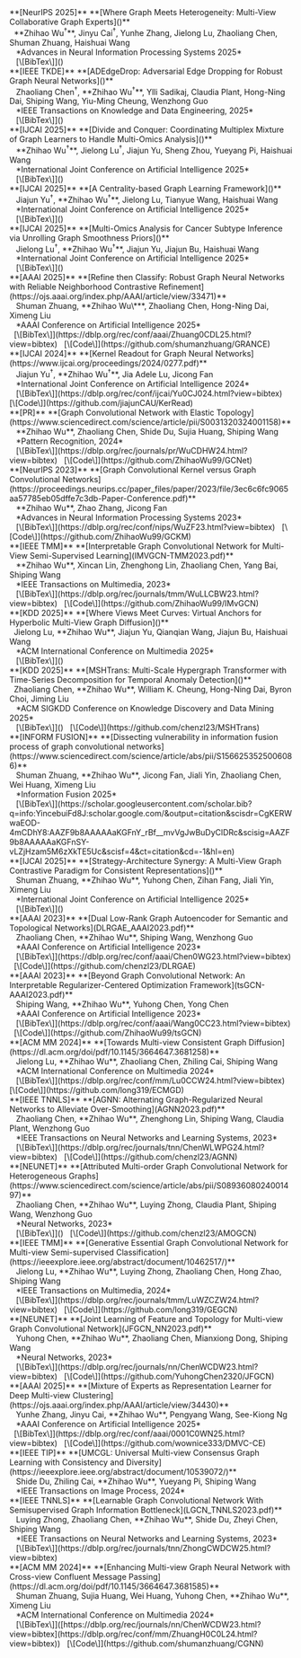 <div class='paper-box'>
<div class='paper-box-text' markdown="1">
**[NeurIPS 2025]** **[Where Graph Meets Heterogeneity: Multi-View Collaborative Graph Experts]()**<br />
  **Zhihao Wu<sup>†</sup>**, Jinyu Cai<sup>†</sup>, Yunhe Zhang, Jielong Lu, Zhaoliang Chen, Shuman Zhuang, Haishuai Wang <br />
   *Advances in Neural Information Processing Systems 2025* <br />
   [\[BibTex\]]()
</div></div>

<div class='paper-box'>
<div class='paper-box-text' markdown="1">
**[IEEE TKDE]** **[ADEdgeDrop: Adversarial Edge Dropping for Robust Graph Neural Networks]()**<br />
   Zhaoliang Chen<sup>†</sup>, **Zhihao Wu<sup>†</sup>**, Ylli Sadikaj, Claudia Plant, Hong-Ning Dai, Shiping Wang, Yiu-Ming Cheung, Wenzhong Guo <br />
   *IEEE Transactions on Knowledge and Data Engineering, 2025* <br />
   [\[BibTex\]]()
</div></div>

<div class='paper-box'>
<div class='paper-box-text' markdown="1">
**[IJCAI 2025]** **[Divide and Conquer: Coordinating Multiplex Mixture of Graph Learners to Handle Multi-Omics Analysis]()**<br />
   **Zhihao Wu<sup>†</sup>**, Jielong Lu<sup>†</sup>, Jiajun Yu, Sheng Zhou, Yueyang Pi, Haishuai Wang <br />
   *International Joint Conference on Artificial Intelligence 2025* <br />
   [\[BibTex\]]()
</div></div>

<div class='paper-box'>
<div class='paper-box-text' markdown="1">
**[IJCAI 2025]** **[A Centrality-based Graph Learning Framework]()**<br />
   Jiajun Yu<sup>†</sup>, **Zhihao Wu<sup>†</sup>**, Jielong Lu, Tianyue Wang, Haishuai Wang <br />
   *International Joint Conference on Artificial Intelligence 2025* <br />
   [\[BibTex\]]()
</div></div>

<div class='paper-box'>
<div class='paper-box-text' markdown="1">
**[IJCAI 2025]** **[Multi-Omics Analysis for Cancer Subtype Inference via Unrolling Graph Smoothness Priors]()**<br />
   Jielong Lu<sup>†</sup>, **Zhihao Wu<sup>†</sup>**, Jiajun Yu, Jiajun Bu, Haishuai Wang <br />
   *International Joint Conference on Artificial Intelligence 2025* <br />
   [\[BibTex\]]()
</div></div>

<div class='paper-box'>
<div class='paper-box-text' markdown="1">
**[AAAI 2025]** **[Refine then Classify: Robust Graph Neural Networks with Reliable Neighborhood Contrastive Refinement](https://ojs.aaai.org/index.php/AAAI/article/view/33471)**<br />
   Shuman Zhuang, **Zhihao Wu\***, Zhaoliang Chen, Hong-Ning Dai, Ximeng Liu <br />
   *AAAI Conference on Artificial Intelligence 2025* <br />
  [\[BibTex\]](https://dblp.org/rec/conf/aaai/Zhuang0CDL25.html?view=bibtex) &nbsp; [\[Code\]](https://github.com/shumanzhuang/GRANCE)
</div></div>

<div class='paper-box'>
<div class='paper-box-text' markdown="1">
**[IJCAI 2024]** **[Kernel Readout for Graph Neural Networks](https://www.ijcai.org/proceedings/2024/0277.pdf)**<br />
   Jiajun Yu<sup>†</sup>, **Zhihao Wu<sup>†</sup>**, Jia Adele Lu, Jicong Fan <br />
   *International Joint Conference on Artificial Intelligence 2024* <br />
   [\[BibTex\]](https://dblp.org/rec/conf/ijcai/Yu0CJ024.html?view=bibtex) &nbsp; [\[Code\]](https://github.com/jiajunCAU/KerRead)
</div></div>

<div class='paper-box'>
<div class='paper-box-text' markdown="1">
**[PR]** **[Graph Convolutional Network with Elastic Topology](https://www.sciencedirect.com/science/article/pii/S0031320324001158)**<br />
   **Zhihao Wu**, Zhaoliang Chen, Shide Du, Sujia Huang, Shiping Wang <br />
   *Pattern Recognition, 2024* <br />
   [\[BibTex\]](https://dblp.org/rec/journals/pr/WuCDHW24.html?view=bibtex) &nbsp; [\[Code\]](https://github.com/ZhihaoWu99/GCNet)
</div></div>

<div class='paper-box'>
<div class='paper-box-text' markdown="1">
**[NeurIPS 2023]** **[Graph Convolutional Kernel versus Graph Convolutional Networks](https://proceedings.neurips.cc/paper_files/paper/2023/file/3ec6c6fc9065aa57785eb05dffe7c3db-Paper-Conference.pdf)**<br />
   **Zhihao Wu**, Zhao Zhang, Jicong Fan <br />
   *Advances in Neural Information Processing Systems 2023* <br />
   [\[BibTex\]](https://dblp.org/rec/conf/nips/WuZF23.html?view=bibtex) &nbsp; [\[Code\]](https://github.com/ZhihaoWu99/GCKM)
</div></div>

<div class='paper-box'>
<div class='paper-box-text' markdown="1">
**[IEEE TMM]** **[Interpretable Graph Convolutional Network for Multi-View Semi-Supervised Learning](IMVGCN-TMM2023.pdf)**<br />
   **Zhihao Wu**, Xincan Lin, Zhenghong Lin, Zhaoliang Chen, Yang Bai, Shiping Wang <br />
   *IEEE Transactions on Multimedia, 2023* <br />
   [\[BibTex\]](https://dblp.org/rec/journals/tmm/WuLLCBW23.html?view=bibtex) &nbsp; [\[Code\]](https://github.com/ZhihaoWu99/IMvGCN)
</div></div>

<div class='paper-box'>
<div class='paper-box-text' markdown="1">
**[KDD 2025]** **[Where Views Meet Curves: Virtual Anchors for Hyperbolic Multi-View Graph Diffusion]()**<br />
  Jielong Lu, **Zhihao Wu**, Jiajun Yu, Qianqian Wang, Jiajun Bu, Haishuai Wang <br />
   *ACM International Conference on Multimedia 2025* <br />
   [\[BibTex\]]()
</div></div>

<div class='paper-box'>
<div class='paper-box-text' markdown="1">
**[KDD 2025]** **[MSHTrans: Multi-Scale Hypergraph Transformer with Time-Series Decomposition for Temporal Anomaly Detection]()**<br />
  Zhaoliang Chen, **Zhihao Wu**, William K. Cheung, Hong-Ning Dai, Byron Choi, Jiming Liu <br />
   *ACM SIGKDD Conference on Knowledge Discovery and Data Mining 2025* <br />
   [\[BibTex\]]() &nbsp; [\[Code\]](https://github.com/chenzl23/MSHTrans)
</div></div>

<div class='paper-box'>
<div class='paper-box-text' markdown="1">
**[INFORM FUSION]** **[Dissecting vulnerability in information fusion process of graph convolutional networks](https://www.sciencedirect.com/science/article/abs/pii/S1566253525006086)**<br />
   Shuman Zhuang, **Zhihao Wu**, Jicong Fan, Jiali Yin, Zhaoliang Chen, Wei Huang, Ximeng Liu <br />
   *Information Fusion 2025* <br />
   [\[BibTex\]](https://scholar.googleusercontent.com/scholar.bib?q=info:YincebuiFd8J:scholar.google.com/&output=citation&scisdr=CgKERWwaEOD-4mCDhY8:AAZF9b8AAAAAaKGFnY_rBf__mvVgJwBuDyClDRc&scisig=AAZF9b8AAAAAaKGFnSY-vLZjHzam5M6zXkTE5Uc&scisf=4&ct=citation&cd=-1&hl=en)
</div></div>

<div class='paper-box'>
<div class='paper-box-text' markdown="1">
**[IJCAI 2025]** **[Strategy-Architecture Synergy: A Multi-View Graph Contrastive Paradigm for Consistent Representations]()**<br />
   Shuman Zhuang, **Zhihao Wu**, Yuhong Chen, Zihan Fang, Jiali Yin, Ximeng Liu <br />
   *International Joint Conference on Artificial Intelligence 2025* <br />
   [\[BibTex\]]()
</div></div>

<div class='paper-box'>
<div class='paper-box-text' markdown="1">
**[AAAI 2023]** **[Dual Low-Rank Graph Autoencoder for Semantic and Topological Networks](DLRGAE_AAAI2023.pdf)**<br />
   Zhaoliang Chen, **Zhihao Wu**, Shiping Wang, Wenzhong Guo <br />
   *AAAI Conference on Artificial Intelligence 2023* <br />
   [\[BibTex\]](https://dblp.org/rec/conf/aaai/Chen0WG23.html?view=bibtex) &nbsp; [\[Code\]](https://github.com/chenzl23/DLRGAE)
</div></div>

<div class='paper-box'>
<div class='paper-box-text' markdown="1">
**[AAAI 2023]** **[Beyond Graph Convolutional Network: An Interpretable Regularizer-Centered Optimization Framework](tsGCN-AAAI2023.pdf)**<br />
   Shiping Wang, **Zhihao Wu**, Yuhong Chen, Yong Chen <br />
   *AAAI Conference on Artificial Intelligence 2023* <br />
   [\[BibTex\]](https://dblp.org/rec/conf/aaai/Wang0CC23.html?view=bibtex) &nbsp; [\[Code\]](https://github.com/ZhihaoWu99/tsGCN)
</div></div>

<div class='paper-box'>
<div class='paper-box-text' markdown="1">
**[ACM MM 2024]** **[Towards Multi-view Consistent Graph Diffusion](https://dl.acm.org/doi/pdf/10.1145/3664647.3681258)**<br />
   Jielong Lu, **Zhihao Wu**, Zhaoliang Chen, Zhiling Cai, Shiping Wang <br />
   *ACM International Conference on Multimedia 2024* <br />
   [\[BibTex\]](https://dblp.org/rec/conf/mm/Lu0CCW24.html?view=bibtex) &nbsp; [\[Code\]](https://github.com/long319/ECMGD)
</div></div>

<div class='paper-box'>
<div class='paper-box-text' markdown="1">
**[IEEE TNNLS]** **[AGNN: Alternating Graph-Regularized Neural Networks to Alleviate Over-Smoothing](AGNN2023.pdf)**<br />
   Zhaoliang Chen, **Zhihao Wu**, Zhenghong Lin, Shiping Wang, Claudia Plant, Wenzhong Guo <br />
   *IEEE Transactions on Neural Networks and Learning Systems, 2023* <br />
   [\[BibTex\]](https://dblp.org/rec/journals/tnn/ChenWLWPG24.html?view=bibtex) &nbsp; [\[Code\]](https://github.com/chenzl23/AGNN)
</div></div>

<div class='paper-box'>
<div class='paper-box-text' markdown="1">
**[NEUNET]** **[Attributed Multi-order Graph Convolutional Network for Heterogeneous Graphs](https://www.sciencedirect.com/science/article/abs/pii/S0893608024001497)**<br />
   Zhaoliang Chen, **Zhihao Wu**, Luying Zhong, Claudia Plant, Shiping Wang, Wenzhong Guo <br />
   *Neural Networks, 2023* <br />
   [\[BibTex\]]() &nbsp; [\[Code\]](https://github.com/chenzl23/AMOGCN)
</div></div>

<div class='paper-box'>
<div class='paper-box-text' markdown="1">
**[IEEE TMM]** **[Generative Essential Graph Convolutional Network for Multi-view Semi-supervised Classification](https://ieeexplore.ieee.org/abstract/document/10462517/)**<br />
   Jielong Lu, **Zhihao Wu**, Luying Zhong, Zhaoliang Chen, Hong Zhao, Shiping Wang <br />
   *IEEE Transactions on Multimedia, 2024* <br />
   [\[BibTex\]](https://dblp.org/rec/journals/tmm/LuWZCZW24.html?view=bibtex) &nbsp; [\[Code\]](https://github.com/long319/GEGCN)
</div></div>

<div class='paper-box'>
<div class='paper-box-text' markdown="1">
**[NEUNET]** **[Joint Learning of Feature and Topology for Multi-view Graph Convolutional Network](JFGCN_NN2023.pdf)**<br />
   Yuhong Chen, **Zhihao Wu**, Zhaoliang Chen, Mianxiong Dong, Shiping Wang <br />
   *Neural Networks, 2023* <br />
   [\[BibTex\]](https://dblp.org/rec/journals/nn/ChenWCDW23.html?view=bibtex) &nbsp; [\[Code\]](https://github.com/YuhongChen2320/JFGCN)
</div></div>

<div class='paper-box'>
<div class='paper-box-text' markdown="1">
**[AAAI 2025]** **[Mixture of Experts as Representation Learner for Deep Multi-view Clustering](https://ojs.aaai.org/index.php/AAAI/article/view/34430)**<br />
   Yunhe Zhang, Jinyu Cai, **Zhihao Wu**, Pengyang Wang, See-Kiong Ng <br />
   *AAAI Conference on Artificial Intelligence 2025* <br />
  [\[BibTex\]](https://dblp.org/rec/conf/aaai/0001C0WN25.html?view=bibtex) &nbsp; [\[Code\]](https://github.com/wownice333/DMVC-CE)
</div></div>

<div class='paper-box'>
<div class='paper-box-text' markdown="1">
**[IEEE TIP]** **[UMCGL: Universal Multi-view Consensus Graph Learning with Consistency and Diversity](https://ieeexplore.ieee.org/abstract/document/10539072/)**<br />
   Shide Du, Zhiling Cai, **Zhihao Wu**, Yueyang Pi, Shiping Wang <br />
   *IEEE Transactions on Image Process, 2024* <br />
</div></div>

<div class='paper-box'>
<div class='paper-box-text' markdown="1">
**[IEEE TNNLS]** **[Learnable Graph Convolutional Network With Semisupervised Graph Information Bottleneck](LGCN_TNNLS2023.pdf)**<br />
   Luying Zhong, Zhaoliang Chen, **Zhihao Wu**, Shide Du, Zheyi Chen, Shiping Wang <br />
   *IEEE Transactions on Neural Networks and Learning Systems, 2023* <br />
   [\[BibTex\]](https://dblp.org/rec/journals/tnn/ZhongCWDCW25.html?view=bibtex)
</div></div>

<div class='paper-box'>
<div class='paper-box-text' markdown="1">
**[ACM MM 2024]** **[Enhancing Multi-view Graph Neural Network with Cross-view Confluent Message Passing](https://dl.acm.org/doi/pdf/10.1145/3664647.3681585)**<br />
   Shuman Zhuang, Sujia Huang, Wei Huang, Yuhong Chen, **Zhihao Wu**, Ximeng Liu <br />
   *ACM International Conference on Multimedia 2024* <br />
   [\[BibTex\]]([https://dblp.org/rec/journals/nn/ChenWCDW23.html?view=bibtex](https://dblp.org/rec/conf/mm/ZhuangH0C0L24.html?view=bibtex)) &nbsp; [\[Code\]](https://github.com/shumanzhuang/CGNN)
</div></div>

